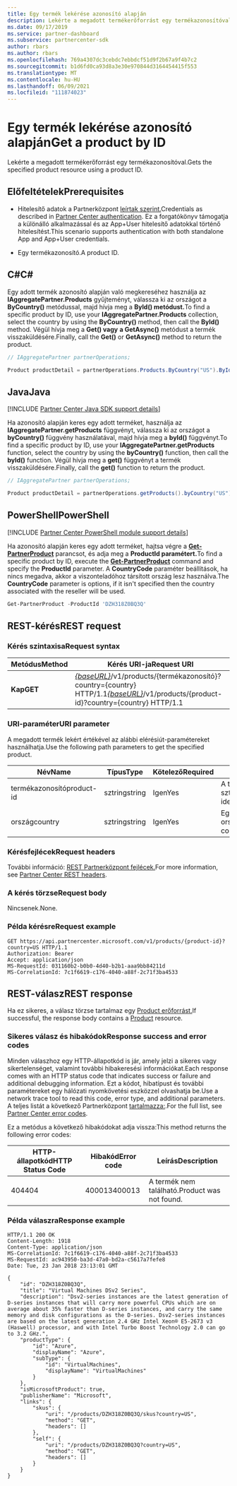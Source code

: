 ```yaml
---
title: Egy termék lekérése azonosító alapján
description: Lekérte a megadott termékerőforrást egy termékazonosítóval.
ms.date: 09/17/2019
ms.service: partner-dashboard
ms.subservice: partnercenter-sdk
author: rbars
ms.author: rbars
ms.openlocfilehash: 769a4307dc3cebdc7ebbdcf51d9f2b67a9f4b7c2
ms.sourcegitcommit: b1d6fd0ca93d8a3e30e970844d3164454415f553
ms.translationtype: MT
ms.contentlocale: hu-HU
ms.lasthandoff: 06/09/2021
ms.locfileid: "111874023"
---
```

# <a name="get-a-product-by-id"></a><span data-ttu-id="dd478-103">Egy termék lekérése azonosító alapján</span><span class="sxs-lookup"><span data-stu-id="dd478-103">Get a product by ID</span></span>

<span data-ttu-id="dd478-104">Lekérte a megadott termékerőforrást egy termékazonosítóval.</span><span class="sxs-lookup"><span data-stu-id="dd478-104">Gets the specified product resource using a product ID.</span></span>

## <a name="prerequisites"></a><span data-ttu-id="dd478-105">Előfeltételek</span><span class="sxs-lookup"><span data-stu-id="dd478-105">Prerequisites</span></span>

- <span data-ttu-id="dd478-106">Hitelesítő adatok a Partnerközpont [leírtak szerint.](partner-center-authentication.md)</span><span class="sxs-lookup"><span data-stu-id="dd478-106">Credentials as described in [Partner Center authentication](partner-center-authentication.md).</span></span> <span data-ttu-id="dd478-107">Ez a forgatókönyv támogatja a különálló alkalmazással és az App+User hitelesítő adatokkal történő hitelesítést.</span><span class="sxs-lookup"><span data-stu-id="dd478-107">This scenario supports authentication with both standalone App and App+User credentials.</span></span>

- <span data-ttu-id="dd478-108">Egy termékazonosító.</span><span class="sxs-lookup"><span data-stu-id="dd478-108">A product ID.</span></span>

## <a name="c"></a><span data-ttu-id="dd478-109">C\#</span><span class="sxs-lookup"><span data-stu-id="dd478-109">C\#</span></span>

<span data-ttu-id="dd478-110">Egy adott termék azonosító alapján való megkereséhez használja az **IAggregatePartner.Products** gyűjteményt, válassza ki az országot a **ByCountry()** metódussal, majd hívja meg a **ById() metódust.**</span><span class="sxs-lookup"><span data-stu-id="dd478-110">To find a specific product by ID, use your **IAggregatePartner.Products** collection, select the country by using the **ByCountry()** method, then call the **ById()** method.</span></span> <span data-ttu-id="dd478-111">Végül hívja meg a **Get() vagy** **a GetAsync()** metódust a termék visszaküldésére.</span><span class="sxs-lookup"><span data-stu-id="dd478-111">Finally, call the **Get()** or **GetAsync()** method to return the product.</span></span>

```csharp
// IAggregatePartner partnerOperations;

Product productDetail = partnerOperations.Products.ByCountry("US").ById("DZH318Z0BQ3Q").Get();
```

## <a name="java"></a><span data-ttu-id="dd478-112">Java</span><span class="sxs-lookup"><span data-stu-id="dd478-112">Java</span></span>

[!INCLUDE [Partner Center Java SDK support details](<../includes/java-sdk-support.md>)]

<span data-ttu-id="dd478-113">Ha azonosító alapján keres egy adott terméket, használja az **IAggregatePartner.getProducts** függvényt, válassza ki az országot a **byCountry()** függvény használatával, majd hívja meg a **byId()** függvényt.</span><span class="sxs-lookup"><span data-stu-id="dd478-113">To find a specific product by ID, use your **IAggregatePartner.getProducts** function, select the country by using the **byCountry()** function, then call the **byId()** function.</span></span> <span data-ttu-id="dd478-114">Végül hívja meg a **get()** függvényt a termék visszaküldésére.</span><span class="sxs-lookup"><span data-stu-id="dd478-114">Finally, call the **get()** function to return the product.</span></span>

```java
// IAggregatePartner partnerOperations;

Product productDetail = partnerOperations.getProducts().byCountry("US").byId("DZH318Z0BQ3Q").get();
```

## <a name="powershell"></a><span data-ttu-id="dd478-115">PowerShell</span><span class="sxs-lookup"><span data-stu-id="dd478-115">PowerShell</span></span>

[!INCLUDE [Partner Center PowerShell module support details](<../includes/powershell-module-support.md>)]

<span data-ttu-id="dd478-116">Ha azonosító alapján keres egy adott terméket, hajtsa végre a [**Get-PartnerProduct**](https://github.com/Microsoft/Partner-Center-PowerShell/blob/master/docs/help/Get-PartnerProduct.md) parancsot, és adja meg a **ProductId paramétert.**</span><span class="sxs-lookup"><span data-stu-id="dd478-116">To find a specific product by ID, execute the [**Get-PartnerProduct**](https://github.com/Microsoft/Partner-Center-PowerShell/blob/master/docs/help/Get-PartnerProduct.md) command and specify the **ProductId** parameter.</span></span> <span data-ttu-id="dd478-117">A **CountryCode** paraméter beállítások, ha nincs megadva, akkor a viszonteladóhoz társított ország lesz használva.</span><span class="sxs-lookup"><span data-stu-id="dd478-117">The **CountryCode** parameter is options, if it isn't specified then the country associated with the reseller will be used.</span></span>

```powershell
Get-PartnerProduct -ProductId 'DZH318Z0BQ3Q'
```

## <a name="rest-request"></a><span data-ttu-id="dd478-118">REST-kérés</span><span class="sxs-lookup"><span data-stu-id="dd478-118">REST request</span></span>

### <a name="request-syntax"></a><span data-ttu-id="dd478-119">Kérés szintaxisa</span><span class="sxs-lookup"><span data-stu-id="dd478-119">Request syntax</span></span>

| <span data-ttu-id="dd478-120">Metódus</span><span class="sxs-lookup"><span data-stu-id="dd478-120">Method</span></span>  | <span data-ttu-id="dd478-121">Kérés URI-ja</span><span class="sxs-lookup"><span data-stu-id="dd478-121">Request URI</span></span>                                                                                   |
|---------|-----------------------------------------------------------------------------------------------|
| <span data-ttu-id="dd478-122">**Kap**</span><span class="sxs-lookup"><span data-stu-id="dd478-122">**GET**</span></span> | <span data-ttu-id="dd478-123">[*{baseURL}*](partner-center-rest-urls.md)/v1/products/{termékazonosító}?country={country} HTTP/1.1</span><span class="sxs-lookup"><span data-stu-id="dd478-123">[*{baseURL}*](partner-center-rest-urls.md)/v1/products/{product-id}?country={country} HTTP/1.1</span></span>  |

### <a name="uri-parameter"></a><span data-ttu-id="dd478-124">URI-paraméter</span><span class="sxs-lookup"><span data-stu-id="dd478-124">URI parameter</span></span>

<span data-ttu-id="dd478-125">A megadott termék lekért értékével az alábbi elérésiút-paramétereket használhatja.</span><span class="sxs-lookup"><span data-stu-id="dd478-125">Use the following path parameters to get the specified product.</span></span>

| <span data-ttu-id="dd478-126">Név</span><span class="sxs-lookup"><span data-stu-id="dd478-126">Name</span></span>                   | <span data-ttu-id="dd478-127">Típus</span><span class="sxs-lookup"><span data-stu-id="dd478-127">Type</span></span>     | <span data-ttu-id="dd478-128">Kötelező</span><span class="sxs-lookup"><span data-stu-id="dd478-128">Required</span></span> | <span data-ttu-id="dd478-129">Leírás</span><span class="sxs-lookup"><span data-stu-id="dd478-129">Description</span></span>                                                     |
|------------------------|----------|----------|-----------------------------------------------------------------|
| <span data-ttu-id="dd478-130">termékazonosító</span><span class="sxs-lookup"><span data-stu-id="dd478-130">product-id</span></span>             | <span data-ttu-id="dd478-131">sztring</span><span class="sxs-lookup"><span data-stu-id="dd478-131">string</span></span>   | <span data-ttu-id="dd478-132">Igen</span><span class="sxs-lookup"><span data-stu-id="dd478-132">Yes</span></span>      | <span data-ttu-id="dd478-133">A terméket azonosító sztring.</span><span class="sxs-lookup"><span data-stu-id="dd478-133">A string that identifies the product.</span></span>                           |
| <span data-ttu-id="dd478-134">ország</span><span class="sxs-lookup"><span data-stu-id="dd478-134">country</span></span>                | <span data-ttu-id="dd478-135">sztring</span><span class="sxs-lookup"><span data-stu-id="dd478-135">string</span></span>   | <span data-ttu-id="dd478-136">Igen</span><span class="sxs-lookup"><span data-stu-id="dd478-136">Yes</span></span>      | <span data-ttu-id="dd478-137">Egy ország-/régióazonosító.</span><span class="sxs-lookup"><span data-stu-id="dd478-137">A country/region ID.</span></span>                                            |

### <a name="request-headers"></a><span data-ttu-id="dd478-138">Kérésfejlécek</span><span class="sxs-lookup"><span data-stu-id="dd478-138">Request headers</span></span>

<span data-ttu-id="dd478-139">További információ: [REST Partnerközpont fejlécek.](headers.md)</span><span class="sxs-lookup"><span data-stu-id="dd478-139">For more information, see [Partner Center REST headers](headers.md).</span></span>

### <a name="request-body"></a><span data-ttu-id="dd478-140">A kérés törzse</span><span class="sxs-lookup"><span data-stu-id="dd478-140">Request body</span></span>

<span data-ttu-id="dd478-141">Nincsenek.</span><span class="sxs-lookup"><span data-stu-id="dd478-141">None.</span></span>

### <a name="request-example"></a><span data-ttu-id="dd478-142">Példa kérésre</span><span class="sxs-lookup"><span data-stu-id="dd478-142">Request example</span></span>

```http
GET https://api.partnercenter.microsoft.com/v1/products/{product-id}?country=US HTTP/1.1
Authorization: Bearer
Accept: application/json
MS-RequestId: 031160b2-b0b0-4d40-b2b1-aaa9bb84211d
MS-CorrelationId: 7c1f6619-c176-4040-a88f-2c71f3ba4533
```

## <a name="rest-response"></a><span data-ttu-id="dd478-143">REST-válasz</span><span class="sxs-lookup"><span data-stu-id="dd478-143">REST response</span></span>

<span data-ttu-id="dd478-144">Ha ez sikeres, a válasz törzse tartalmaz egy [Product erőforrást.](product-resources.md#product)</span><span class="sxs-lookup"><span data-stu-id="dd478-144">If successful, the response body contains a [Product](product-resources.md#product) resource.</span></span>

### <a name="response-success-and-error-codes"></a><span data-ttu-id="dd478-145">Sikeres válasz és hibakódok</span><span class="sxs-lookup"><span data-stu-id="dd478-145">Response success and error codes</span></span>

<span data-ttu-id="dd478-146">Minden válaszhoz egy HTTP-állapotkód is jár, amely jelzi a sikeres vagy sikertelenséget, valamint további hibakeresési információkat.</span><span class="sxs-lookup"><span data-stu-id="dd478-146">Each response comes with an HTTP status code that indicates success or failure and additional debugging information.</span></span> <span data-ttu-id="dd478-147">Ezt a kódot, hibatípust és további paramétereket egy hálózati nyomkövetési eszközzel olvashatja be.</span><span class="sxs-lookup"><span data-stu-id="dd478-147">Use a network trace tool to read this code, error type, and additional parameters.</span></span> <span data-ttu-id="dd478-148">A teljes listát a következő Partnerközpont [tartalmazza:](error-codes.md).</span><span class="sxs-lookup"><span data-stu-id="dd478-148">For the full list, see [Partner Center error codes](error-codes.md).</span></span>

<span data-ttu-id="dd478-149">Ez a metódus a következő hibakódokat adja vissza:</span><span class="sxs-lookup"><span data-stu-id="dd478-149">This method returns the following error codes:</span></span>

| <span data-ttu-id="dd478-150">HTTP-állapotkód</span><span class="sxs-lookup"><span data-stu-id="dd478-150">HTTP Status Code</span></span>     | <span data-ttu-id="dd478-151">Hibakód</span><span class="sxs-lookup"><span data-stu-id="dd478-151">Error code</span></span>   | <span data-ttu-id="dd478-152">Leírás</span><span class="sxs-lookup"><span data-stu-id="dd478-152">Description</span></span>                                                                |
|----------------------|--------------|----------------------------------------------------------------------------|
| <span data-ttu-id="dd478-153">404</span><span class="sxs-lookup"><span data-stu-id="dd478-153">404</span></span>                  | <span data-ttu-id="dd478-154">400013</span><span class="sxs-lookup"><span data-stu-id="dd478-154">400013</span></span>       | <span data-ttu-id="dd478-155">A termék nem található.</span><span class="sxs-lookup"><span data-stu-id="dd478-155">Product was not found.</span></span>                                                     |

### <a name="response-example"></a><span data-ttu-id="dd478-156">Példa válaszra</span><span class="sxs-lookup"><span data-stu-id="dd478-156">Response example</span></span>

```http
HTTP/1.1 200 OK
Content-Length: 1918
Content-Type: application/json
MS-CorrelationId: 7c1f6619-c176-4040-a88f-2c71f3ba4533
MS-RequestId: ac943950-ba3d-47a0-bd2a-c5617a7fefe8
Date: Tue, 23 Jan 2018 23:13:01 GMT

{
    "id": "DZH318Z0BQ3Q",
    "title": "Virtual Machines DSv2 Series",
    "description": "Dsv2-series instances are the latest generation of D-series instances that will carry more powerful CPUs which are on average about 35% faster than D-series instances, and carry the same memory and disk configurations as the D-series. Dsv2-series instances are based on the latest generation 2.4 GHz Intel Xeon® E5-2673 v3 (Haswell) processor, and with Intel Turbo Boost Technology 2.0 can go to 3.2 GHz.",
    "productType": {
        "id": "Azure",
        "displayName": "Azure",
        "subType": {
            "id": "VirtualMachines",
            "displayName": "VirtualMachines"
        }
    },
    "isMicrosoftProduct": true,
    "publisherName": "Microsoft",
    "links": {
        "skus": {
            "uri": "/products/DZH318Z0BQ3Q/skus?country=US",
            "method": "GET",
            "headers": []
        },
        "self": {
            "uri": "/products/DZH318Z0BQ3Q?country=US",
            "method": "GET",
            "headers": []
        }
    }
}
```
